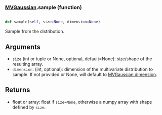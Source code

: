 ### [MVGaussian](MVGaussian.md).sample (function)


```py

def sample(self, size=None, dimension=None)

```



Sample from the distribution.

Arguments
-----------
* `size` (int or tuple or None, optional, default=None): size/shape of the
    resulting array.
* `dimension`: (int, optional): dimension of the multivariate distribution
    to sample.  If not provided or None, will default to [MVGaussian.dimension](MVGaussian.dimension.md).

Returns
---------
* float or array: float if `size=None`, otherwise a numpy array with
    shape defined by `size`.

